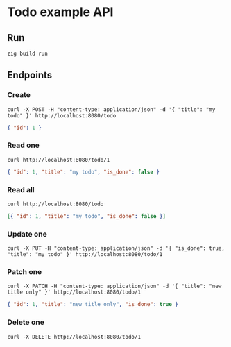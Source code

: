 # Todo example API

## Run

```sh
zig build run
```

## Endpoints

### Create

`curl -X POST -H "content-type: application/json" -d '{ "title": "my todo" }' http://localhost:8080/todo`

```json
{ "id": 1 }
```

### Read one

`curl http://localhost:8080/todo/1`

```json
{ "id": 1, "title": "my todo", "is_done": false }
```

### Read all

`curl http://localhost:8080/todo`

```json
[{ "id": 1, "title": "my todo", "is_done": false }]
```

### Update one

`curl -X PUT -H "content-type: application/json" -d '{ "is_done": true, "title": "my todo" }' http://localhost:8080/todo/1`

### Patch one

`curl -X PATCH -H "content-type: application/json" -d '{ "title": "new title only" }' http://localhost:8080/todo/1`

```json
{ "id": 1, "title": "new title only", "is_done": true }
```

### Delete one

`curl -X DELETE http://localhost:8080/todo/1`
